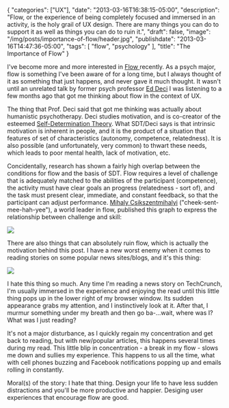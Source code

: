 {
   "categories": ["UX"],
   "date": "2013-03-16T16:38:15-05:00",
   "description": "Flow, or the experience of being completely focused and immersed in an activity, is the holy grail of UX design. There are many things you can do to support it as well as things you can do to ruin it.",
   "draft": false,
   "image": "/img/posts/importance-of-flow/header.jpg",
   "publishdate": "2013-03-16T14:47:36-05:00",
   "tags": [
      "flow",
      "psychology"
   ],
   "title": "The Importance of Flow"
}

I've become more and more interested in <a href="http://en.wikipedia.org/wiki/Flow_(psychology)" target="_blank">Flow </a>recently. As a psych major, flow is something I've been aware of for a long time, but I always thought of it as something that just happens, and never gave it much thought. It wasn't until an unrelated talk by former psych professor <a href="http://www.psych.rochester.edu/people/deci_edward/index.html" target="_blank">Ed Deci</a> I was listening to a few months ago that got me thinking about flow in the context of UX.

The thing that Prof. Deci said that got me thinking was actually about humanistic psychotherapy. Deci studies motivation, and is co-creator of the esteemed <a href="http://www.selfdeterminationtheory.org/" target="_blank">Self-Determination Theory</a>. What SDT/Deci says is that intrinsic motivation is inherent in people, and it is the product of a situation that features of set of characteristics (autonomy, competence, relatedness). It is also possible (and unfortunately, very common) to thwart these needs, which leads to poor mental health, lack of motivation, etc.

Concidentally, research has shown a fairly high overlap between the conditions for flow and the basis of SDT. Flow requires a level of challenge that is adequately matched to the abilities of the participant (competence), the activity must have clear goals an progress (relatedness - sort of), and the task must present clear, immediate, and constant feedback, so that the participant can adjust performance. <a href="http://en.wikipedia.org/wiki/Mihaly_Csikszentmihalyi" target="_blank">Mihaly Csikszentmihalyi</a> ("cheek-sent-mee-hah-yee"), a world leader in flow, published this graph to express the relationship between challenge and skill:

<img src="/img/posts/importance-of-flow/challenge-vs-skill.png" />

There are also things that can absolutely ruin flow, which is actually the motivation behind this post. I have a new worst enemy when it comes to reading stories on some popular news sites/blogs, and it's this thing:

<img src="/img/posts/importance-of-flow/comment-box.png" />

I hate this thing so much. Any time I'm reading a news story on TechCrunch, I'm usually immersed in the experience and enjoying the read until this little thing pops up in the lower right of my browser window. Its sudden appearance grabs my attention, and I instinctively look at it. After that, I murmur something under my breath and then go ba-...wait, where was I? What was I just reading?

It's not a major disturbance, as I quickly regain my concentration and get back to reading, but with new/popular articles, this happens several times during my read. This little blip in concentration - a break in my flow - slows me down and sullies my experience. This happens to us all the time, what with cell phones buzzing and Facebook notifications popping up and emails rolling in constantly.

Moral(s) of the story: I hate that thing. Design your life to have less sudden distractions and you'll be more productive and happier. Desiging user experiences that encourage flow are good.
